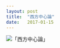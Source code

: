 ```yaml
---
layout: post
title:  "西方中心論"
date:   2017-01-15 
---
```


![「西方中心論」](http://gaberber.github.io/images/western-centrism.png)

